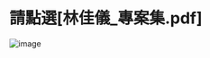 # 請點選[林佳儀_專案集.pdf]


![image](https://github.com/NaomiLinBlog/Projects/assets/96854041/eebf89fa-a940-46dc-9d88-66f1453cdc15)
